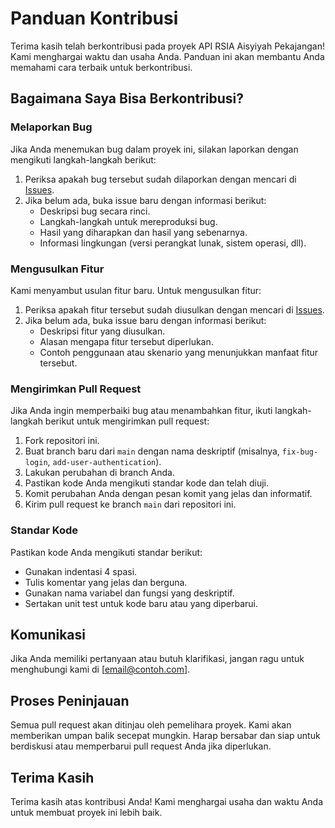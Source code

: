 # Panduan Kontribusi

Terima kasih telah berkontribusi pada proyek API RSIA Aisyiyah Pekajangan! Kami menghargai waktu dan usaha Anda. Panduan ini akan membantu Anda memahami cara terbaik untuk berkontribusi.

## Bagaimana Saya Bisa Berkontribusi?

### Melaporkan Bug

Jika Anda menemukan bug dalam proyek ini, silakan laporkan dengan mengikuti langkah-langkah berikut:

1. Periksa apakah bug tersebut sudah dilaporkan dengan mencari di [Issues](https://github.com/halimkun/rsia-api-v2/issues).
2. Jika belum ada, buka issue baru dengan informasi berikut:
   - Deskripsi bug secara rinci.
   - Langkah-langkah untuk mereproduksi bug.
   - Hasil yang diharapkan dan hasil yang sebenarnya.
   - Informasi lingkungan (versi perangkat lunak, sistem operasi, dll).

### Mengusulkan Fitur

Kami menyambut usulan fitur baru. Untuk mengusulkan fitur:

1. Periksa apakah fitur tersebut sudah diusulkan dengan mencari di [Issues](https://github.com/halimkun/rsia-api-v2/issues).
2. Jika belum ada, buka issue baru dengan informasi berikut:
   - Deskripsi fitur yang diusulkan.
   - Alasan mengapa fitur tersebut diperlukan.
   - Contoh penggunaan atau skenario yang menunjukkan manfaat fitur tersebut.

### Mengirimkan Pull Request

Jika Anda ingin memperbaiki bug atau menambahkan fitur, ikuti langkah-langkah berikut untuk mengirimkan pull request:

1. Fork repositori ini.
2. Buat branch baru dari `main` dengan nama deskriptif (misalnya, `fix-bug-login`, `add-user-authentication`).
3. Lakukan perubahan di branch Anda.
4. Pastikan kode Anda mengikuti standar kode dan telah diuji.
5. Komit perubahan Anda dengan pesan komit yang jelas dan informatif.
6. Kirim pull request ke branch `main` dari repositori ini.

### Standar Kode

Pastikan kode Anda mengikuti standar berikut:

- Gunakan indentasi 4 spasi.
- Tulis komentar yang jelas dan berguna.
- Gunakan nama variabel dan fungsi yang deskriptif.
- Sertakan unit test untuk kode baru atau yang diperbarui.

## Komunikasi

Jika Anda memiliki pertanyaan atau butuh klarifikasi, jangan ragu untuk menghubungi kami di [email@contoh.com].

## Proses Peninjauan

Semua pull request akan ditinjau oleh pemelihara proyek. Kami akan memberikan umpan balik secepat mungkin. Harap bersabar dan siap untuk berdiskusi atau memperbarui pull request Anda jika diperlukan.

## Terima Kasih

Terima kasih atas kontribusi Anda! Kami menghargai usaha dan waktu Anda untuk membuat proyek ini lebih baik.


